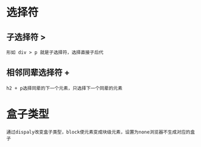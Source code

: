 # 选择符
## 子选择符 >
    形如 div > p 就是子选择符，选择直接子后代
## 相邻同辈选择符 +
    h2 + p选择同辈的下一个元素，只选择下一个同辈的元素

# 盒子类型
    通过dispaly改变盒子类型，block使元素变成块级元素，设置为none浏览器不生成对应的盒子